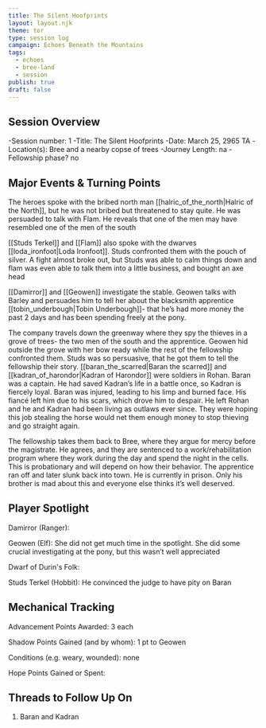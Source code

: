 ```yaml
---
title: The Silent Hoofprints
layout: layout.njk
theme: tor
type: session log
campaign: Echoes Beneath the Mountains
tags:
  - echoes
  - bree-land
  - session
publish: true
draft: false
---
```


## Session Overview
-Session number: 1
-Title: The Silent Hoofprints
-Date: March 25, 2965 TA
-Location(s): Bree and a nearby copse of trees
-Journey Length: na
-Fellowship phase? no

## Major Events & Turning Points
The heroes spoke with the bribed north man [[halric_of_the_north|Halric of the North]], but he was not bribed but threatened to stay quite. He was persuaded to talk with Flam. He reveals that one of the men may have resembled one of the men of the south

[[Studs Terkel]] and [[Flam]] also spoke with the dwarves [[loda_ironfoot|Loda Ironfoot]]. Studs confronted them with the pouch of silver. A fight almost broke out, but Studs was able to calm things down and flam was even able to talk them into a little business, and bought an axe head

[[Damirror]] and [[Geowen]] investigate the stable. Geowen talks with Barley and persuades him to tell her about the blacksmith apprentice [[tobin_underbough|Tobin Underbough]]- that he’s had more money the past 2 days and has been spending freely at the pony.

The company travels down the greenway where they spy the thieves in a grove of trees- the two men of the south and the apprentice. Geowen hid outside the grove with her bow ready while the rest of the fellowship confronted them. Studs was so persuasive, that he got them to tell the fellowship their story. [[baran_the_scarred|Baran the scarred]] and [[kadran_of_harondor|Kadran of Harondor]] were soldiers in Rohan. Baran was a captain. He had saved Kadran’s life in a battle once, so Kadran is fiercely loyal. Baran was injured, leading to his limp and burned face. His fiancé left him due to his scars, which drove him to despair. He left Rohan and he and Kadran had been living as outlaws ever since. They were hoping this job stealing the horse would net them enough money to stop thieving and go straight again.

The fellowship takes them back to Bree, where they argue for mercy before the magistrate. He agrees, and they are sentenced to a work/rehabilitation program where they work during the day and spend the night in the cells. This is probationary and will depend on how their behavior. The apprentice ran off and later slunk back into town. He is currently in prison. Only his brother is mad about this and everyone else thinks it’s well deserved.

## Player Spotlight
Damirror (Ranger):

Geowen (Elf): She did not get much time in the spotlight. She did some crucial investigating at the pony, but this wasn’t well appreciated

Dwarf of Durin's Folk:

Studs Terkel (Hobbit): He convinced the judge to have pity on Baran

## Mechanical Tracking
Advancement Points Awarded: 3 each

Shadow Points Gained (and by whom): 1 pt to Geowen

Conditions (e.g. weary, wounded): none

Hope Points Gained or Spent:

## Threads to Follow Up On
1. Baran and Kadran
